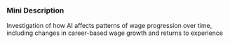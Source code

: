 ### Mini Description

Investigation of how AI affects patterns of wage progression over time, including changes in career-based wage growth and returns to experience
